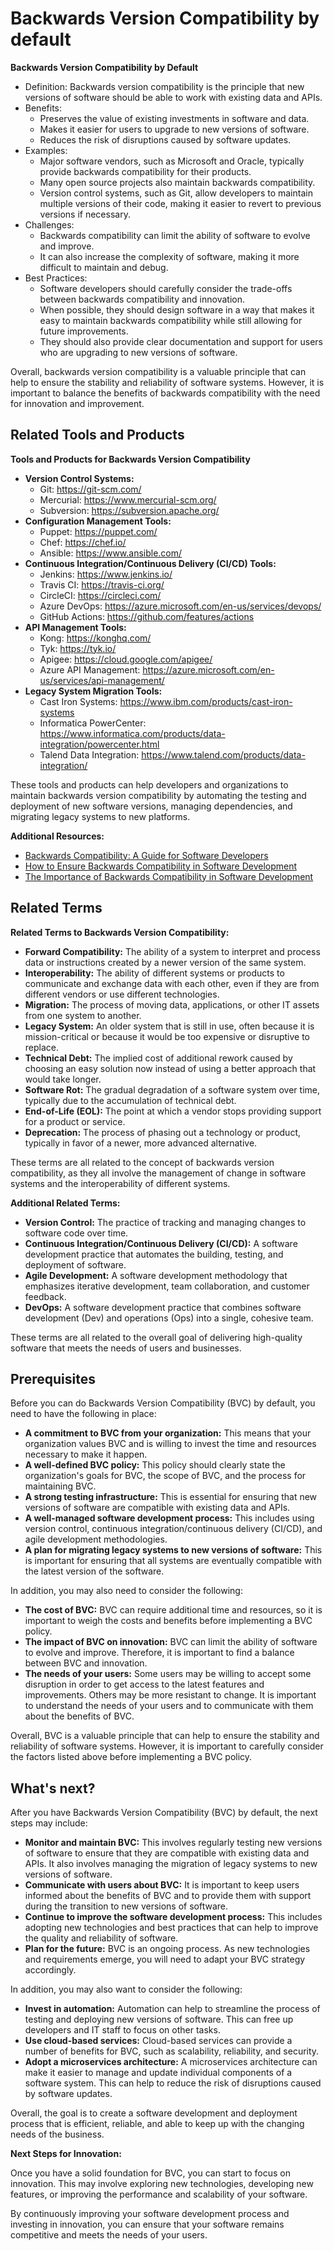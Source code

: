 # Backwards Version Compatibility by default

**Backwards Version Compatibility by Default**

* Definition: Backwards version compatibility is the principle that new versions of software should be able to work with existing data and APIs.
* Benefits:
    * Preserves the value of existing investments in software and data.
    * Makes it easier for users to upgrade to new versions of software.
    * Reduces the risk of disruptions caused by software updates.
* Examples:
    * Major software vendors, such as Microsoft and Oracle, typically provide backwards compatibility for their products.
    * Many open source projects also maintain backwards compatibility.
    * Version control systems, such as Git, allow developers to maintain multiple versions of their code, making it easier to revert to previous versions if necessary.
* Challenges:
    * Backwards compatibility can limit the ability of software to evolve and improve.
    * It can also increase the complexity of software, making it more difficult to maintain and debug.
* Best Practices:
    * Software developers should carefully consider the trade-offs between backwards compatibility and innovation.
    * When possible, they should design software in a way that makes it easy to maintain backwards compatibility while still allowing for future improvements.
    * They should also provide clear documentation and support for users who are upgrading to new versions of software.

Overall, backwards version compatibility is a valuable principle that can help to ensure the stability and reliability of software systems. However, it is important to balance the benefits of backwards compatibility with the need for innovation and improvement.

## Related Tools and Products

**Tools and Products for Backwards Version Compatibility**

* **Version Control Systems:**
    * Git: https://git-scm.com/
    * Mercurial: https://www.mercurial-scm.org/
    * Subversion: https://subversion.apache.org/
* **Configuration Management Tools:**
    * Puppet: https://puppet.com/
    * Chef: https://chef.io/
    * Ansible: https://www.ansible.com/
* **Continuous Integration/Continuous Delivery (CI/CD) Tools:**
    * Jenkins: https://www.jenkins.io/
    * Travis CI: https://travis-ci.org/
    * CircleCI: https://circleci.com/
    * Azure DevOps: https://azure.microsoft.com/en-us/services/devops/
    * GitHub Actions: https://github.com/features/actions
* **API Management Tools:**
    * Kong: https://konghq.com/
    * Tyk: https://tyk.io/
    * Apigee: https://cloud.google.com/apigee/
    * Azure API Management: https://azure.microsoft.com/en-us/services/api-management/
* **Legacy System Migration Tools:**
    * Cast Iron Systems: https://www.ibm.com/products/cast-iron-systems
    * Informatica PowerCenter: https://www.informatica.com/products/data-integration/powercenter.html
    * Talend Data Integration: https://www.talend.com/products/data-integration/

These tools and products can help developers and organizations to maintain backwards version compatibility by automating the testing and deployment of new software versions, managing dependencies, and migrating legacy systems to new platforms.

**Additional Resources:**

* [Backwards Compatibility: A Guide for Software Developers](https://www.nginx.com/blog/backwards-compatibility-guide-for-software-developers/)
* [How to Ensure Backwards Compatibility in Software Development](https://www.oreilly.com/library/view/ensuring-backwards-compatibility/9781098108336/)
* [The Importance of Backwards Compatibility in Software Development](https://www.electronicshub.org/importance-of-backwards-compatibility-in-software-development/)

## Related Terms

**Related Terms to Backwards Version Compatibility:**

* **Forward Compatibility:** The ability of a system to interpret and process data or instructions created by a newer version of the same system.
* **Interoperability:** The ability of different systems or products to communicate and exchange data with each other, even if they are from different vendors or use different technologies.
* **Migration:** The process of moving data, applications, or other IT assets from one system to another.
* **Legacy System:** An older system that is still in use, often because it is mission-critical or because it would be too expensive or disruptive to replace.
* **Technical Debt:** The implied cost of additional rework caused by choosing an easy solution now instead of using a better approach that would take longer.
* **Software Rot:** The gradual degradation of a software system over time, typically due to the accumulation of technical debt.
* **End-of-Life (EOL):** The point at which a vendor stops providing support for a product or service.
* **Deprecation:** The process of phasing out a technology or product, typically in favor of a newer, more advanced alternative.

These terms are all related to the concept of backwards version compatibility, as they all involve the management of change in software systems and the interoperability of different systems.

**Additional Related Terms:**

* **Version Control:** The practice of tracking and managing changes to software code over time.
* **Continuous Integration/Continuous Delivery (CI/CD):** A software development practice that automates the building, testing, and deployment of software.
* **Agile Development:** A software development methodology that emphasizes iterative development, team collaboration, and customer feedback.
* **DevOps:** A software development practice that combines software development (Dev) and operations (Ops) into a single, cohesive team.

These terms are all related to the overall goal of delivering high-quality software that meets the needs of users and businesses.

## Prerequisites

Before you can do Backwards Version Compatibility (BVC) by default, you need to have the following in place:

* **A commitment to BVC from your organization:** This means that your organization values BVC and is willing to invest the time and resources necessary to make it happen.
* **A well-defined BVC policy:** This policy should clearly state the organization's goals for BVC, the scope of BVC, and the process for maintaining BVC.
* **A strong testing infrastructure:** This is essential for ensuring that new versions of software are compatible with existing data and APIs.
* **A well-managed software development process:** This includes using version control, continuous integration/continuous delivery (CI/CD), and agile development methodologies.
* **A plan for migrating legacy systems to new versions of software:** This is important for ensuring that all systems are eventually compatible with the latest version of the software.

In addition, you may also need to consider the following:

* **The cost of BVC:** BVC can require additional time and resources, so it is important to weigh the costs and benefits before implementing a BVC policy.
* **The impact of BVC on innovation:** BVC can limit the ability of software to evolve and improve. Therefore, it is important to find a balance between BVC and innovation.
* **The needs of your users:** Some users may be willing to accept some disruption in order to get access to the latest features and improvements. Others may be more resistant to change. It is important to understand the needs of your users and to communicate with them about the benefits of BVC.

Overall, BVC is a valuable principle that can help to ensure the stability and reliability of software systems. However, it is important to carefully consider the factors listed above before implementing a BVC policy.

## What's next?

After you have Backwards Version Compatibility (BVC) by default, the next steps may include:

* **Monitor and maintain BVC:** This involves regularly testing new versions of software to ensure that they are compatible with existing data and APIs. It also involves managing the migration of legacy systems to new versions of software.
* **Communicate with users about BVC:** It is important to keep users informed about the benefits of BVC and to provide them with support during the transition to new versions of software.
* **Continue to improve the software development process:** This includes adopting new technologies and best practices that can help to improve the quality and reliability of software.
* **Plan for the future:** BVC is an ongoing process. As new technologies and requirements emerge, you will need to adapt your BVC strategy accordingly.

In addition, you may also want to consider the following:

* **Invest in automation:** Automation can help to streamline the process of testing and deploying new versions of software. This can free up developers and IT staff to focus on other tasks.
* **Use cloud-based services:** Cloud-based services can provide a number of benefits for BVC, such as scalability, reliability, and security.
* **Adopt a microservices architecture:** A microservices architecture can make it easier to manage and update individual components of a software system. This can help to reduce the risk of disruptions caused by software updates.

Overall, the goal is to create a software development and deployment process that is efficient, reliable, and able to keep up with the changing needs of the business.

**Next Steps for Innovation:**

Once you have a solid foundation for BVC, you can start to focus on innovation. This may involve exploring new technologies, developing new features, or improving the performance and scalability of your software.

By continuously improving your software development process and investing in innovation, you can ensure that your software remains competitive and meets the needs of your users.